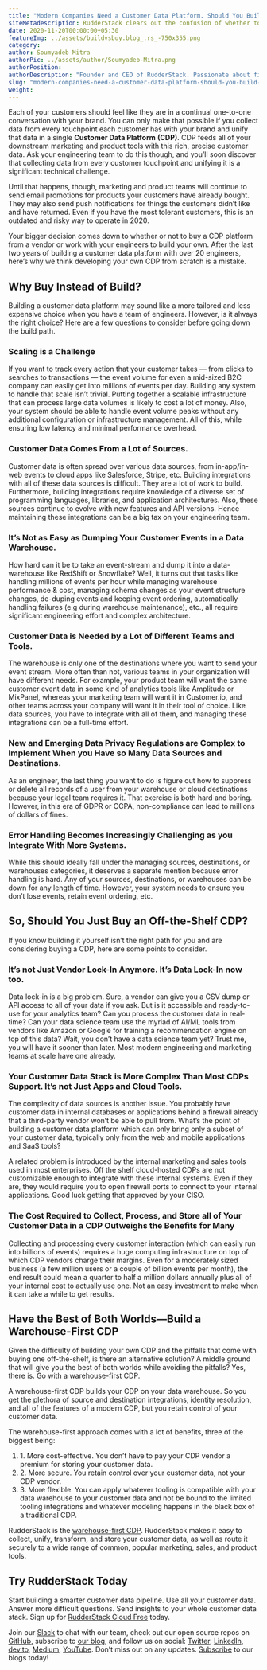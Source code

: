 ```yaml
---
title: "Modern Companies Need a Customer Data Platform. Should You Build or Buy?"
siteMetadescription: RudderStack clears out the confusion of whether to buy or build a Customer Data Platform. The CDP helps to feed all sorts of downstream marketing & tools.
date: 2020-11-20T00:00:00+05:30
featureImg: ../assets/buildvsbuy.blog_.rs_-750x355.png
category: 
author: Soumyadeb Mitra
authorPic: ../assets/author/Soumyadeb-Mitra.png
authorPosition: 
authorDescription: "Founder and CEO of RudderStack. Passionate about finding engineering solutions to real-world problems."
slug: "modern-companies-need-a-customer-data-platform-should-you-build-or-buy"
weight: 
---
```

Each of your customers should feel like they are in a continual one-to-one conversation with your brand. You can only make that possible if you collect data from every touchpoint each customer has with your brand and unify that data in a single **Customer Data Platform** **(CDP)**. CDP feeds all of your downstream marketing and product tools with this rich, precise customer data. Ask your engineering team to do this though, and you’ll soon discover that collecting data from every customer touchpoint and unifying it is a significant technical challenge.  

Until that happens, though, marketing and product teams will continue to send email promotions for products your customers have already bought. They may also send push notifications for things the customers didn’t like and have returned. Even if you have the most tolerant customers, this is an outdated and risky way to operate in 2020.

Your bigger decision comes down to whether or not to buy a CDP platform from a vendor or work with your engineers to build your own. After the last two years of building a customer data platform with over 20 engineers, here’s why we think developing your own CDP from scratch is a mistake.

Why Buy Instead of Build?
-------------------------

Building a customer data platform may sound like a more tailored and less expensive choice when you have a team of engineers. However, is it always the right choice? Here are a few questions to consider before going down the build path.

### Scaling is a Challenge

If you want to track every action that your customer takes — from clicks to searches to transactions — the event volume for even a mid-sized B2C company can easily get into millions of events per day. Building any system to handle that scale isn’t trivial. Putting together a scalable infrastructure that can process large data volumes is likely to cost a lot of money. Also, your system should be able to handle event volume peaks without any additional configuration or infrastructure management. All of this, while ensuring low latency and minimal performance overhead.

### Customer Data Comes From a Lot of Sources.

Customer data is often spread over various data sources, from in-app/in-web events to cloud apps like Salesforce, Stripe, etc. Building integrations with all of these data sources is difficult. They are a lot of work to build. Furthermore, building integrations require knowledge of a diverse set of programming languages, libraries, and application architectures. Also, these sources continue to evolve with new features and API versions. Hence maintaining these integrations can be a big tax on your engineering team.

### It’s Not as Easy as Dumping Your Customer Events in a Data Warehouse.

How hard can it be to take an event-stream and dump it into a data-warehouse like RedShift or Snowflake? Well, it turns out that tasks like handling millions of events per hour while managing warehouse performance & cost, managing schema changes as your event structure changes, de-duping events and keeping event ordering, automatically handling failures (e.g during warehouse maintenance), etc., all require significant engineering effort and complex architecture.

### Customer Data is Needed by a Lot of Different Teams and Tools.

The warehouse is only one of the destinations where you want to send your event stream. More often than not, various teams in your organization will have different needs. For example, your product team will want the same customer event data in some kind of analytics tools like Amplitude or MixPanel, whereas your marketing team will want it in Customer.io, and other teams across your company will want it in their tool of choice. Like data sources, you have to integrate with all of them, and managing these integrations can be a full-time effort.

### New and Emerging Data Privacy Regulations are Complex to Implement When you Have so Many Data Sources and Destinations.

As an engineer, the last thing you want to do is figure out how to suppress or delete all records of a user from your warehouse or cloud destinations because your legal team requires it. That exercise is both hard and boring. However, in this era of GDPR or CCPA, non-compliance can lead to millions of dollars of fines.

### Error Handling Becomes Increasingly Challenging as you Integrate With More Systems.

While this should ideally fall under the managing sources, destinations, or warehouses categories, it deserves a separate mention because error handling is hard. Any of your sources, destinations, or warehouses can be down for any length of time. However, your system needs to ensure you don’t lose events, retain event ordering, etc.

So, Should You Just Buy an Off-the-Shelf CDP?
---------------------------------------------

If you know building it yourself isn’t the right path for you and are considering buying a CDP, here are some points to consider.

### It’s not Just Vendor Lock-In Anymore. It’s Data Lock-In now too.

Data lock-in is a big problem. Sure, a vendor can give you a CSV dump or API access to all of your data if you ask. But is it accessible and ready-to-use for your analytics team? Can you process the customer data in real-time? Can your data science team use the myriad of AI/ML tools from vendors like Amazon or Google for training a recommendation engine on top of this data? Wait, you don’t have a data science team yet? Trust me, you will have it sooner than later. Most modern engineering and marketing teams at scale have one already.

### Your Customer Data Stack is More Complex Than Most CDPs Support. It’s not Just Apps and Cloud Tools.

The complexity of data sources is another issue. You probably have customer data in internal databases or applications behind a firewall already that a third-party vendor won’t be able to pull from. What’s the point of building a customer data platform which can only bring only a subset of your customer data, typically only from the web and mobile applications and SaaS tools?

A related problem is introduced by the internal marketing and sales tools used in most enterprises. Off the shelf cloud-hosted CDPs are not customizable enough to integrate with these internal systems. Even if they are, they would require you to open firewall ports to connect to your internal applications. Good luck getting that approved by your CISO.

### The Cost Required to Collect, Process, and Store all of Your Customer Data in a CDP Outweighs the Benefits for Many

Collecting and processing every customer interaction (which can easily run into billions of events) requires a huge computing infrastructure on top of which CDP vendors charge their margins. Even for a moderately sized business (a few million users or a couple of billion events per month), the end result could mean a quarter to half a million dollars annually plus all of your internal cost to actually use one. Not an easy investment to make when it can take a while to get results.

Have the Best of Both Worlds—Build a Warehouse-First CDP
--------------------------------------------------------

Given the difficulty of building your own CDP and the pitfalls that come with buying one off-the-shelf, is there an alternative solution? A middle ground that will give you the best of both worlds while avoiding the pitfalls? Yes, there is. Go with a warehouse-first CDP.  
  
A warehouse-first CDP builds your CDP on your data warehouse. So you get the plethora of source and destination integrations, identity resolution, and all of the features of a modern CDP, but you retain control of your customer data.

The warehouse-first approach comes with a lot of benefits, three of the biggest being:

1.  1\. More cost-effective. You don’t have to pay your CDP vendor a premium for storing your customer data.
2.  2\. More secure. You retain control over your customer data, not your CDP vendor.
3.  3\. More flexible. You can apply whatever tooling is compatible with your data warehouse to your customer data and not be bound to the limited tooling integrations and whatever modeling happens in the black box of a traditional CDP.

RudderStack is the [warehouse-first CDP](https://rudderstack.com/blog/step-by-step-guide-how-to-set-up-a-warehouse-first-cdp-on-snowflake-using-rudderstack/). RudderStack makes it easy to collect, unify, transform, and store your customer data, as well as route it securely to a wide range of common, popular marketing, sales, and product tools.

## Try RudderStack Today

Start building a smarter customer data pipeline. Use all your customer data. Answer more difficult questions. Send insights to your whole customer data stack. Sign up for [RudderStack Cloud Free](https://app.rudderlabs.com/signup?type=freetrial) today.

Join our [Slack](https://resources.rudderstack.com/join-rudderstack-slack) to chat with our team, check out our open source repos on [GitHub](https://github.com/rudderlabs), subscribe to [our blog](https://rudderstack.com/blog/), and follow us on social: [Twitter](https://twitter.com/RudderStack), [LinkedIn](https://www.linkedin.com/company/rudderlabs/), [dev.to](https://dev.to/rudderstack), [Medium](https://rudderstack.medium.com/), [YouTube](https://www.youtube.com/channel/UCgV-B77bV_-LOmKYHw8jvBw). Don’t miss out on any updates. [Subscribe](https://rudderstack.com/blog/) to our blogs today!